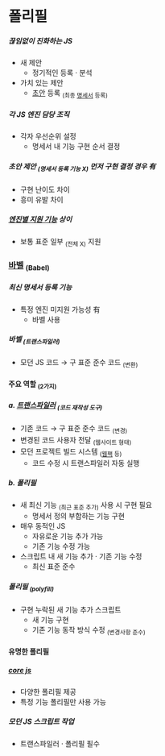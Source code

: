폴리필
====

##### 끊임없이 진화하는 JS
- 새 제안
  - 정기적인 등록 · 분석
- 가치 있는 제안
  - [초안](https://tc39.github.io/ecma262/) 등록 <sub>(최종 [명세서](http://www.ecma-international.org/publications/standards/Ecma-262.htm) 등록)</sub>

##### 각 JS 엔진 담당 조직
- 각자 우선순위 설정
  - 명세서 내 기능 구현 순서 결정

##### 초안 제안 <sub>(명세서 등록 기능 X)</sub> 먼저 구현 결정 경우 有
- 구현 난이도 차이
- 흥미 유발 차이

##### [엔진별 지원 기능](https://compat-table.github.io/compat-table/es6/) 상이
- 보통 표준 일부 <sub>(전체 X)</sub> 지원

### [바벨](https://babeljs.io/) <sub>(Babel)</sub>

##### 최신 명세서 등록 기능
- 특정 엔진 미지원 가능성 有
  - 바벨 사용

##### 바벨 <sub>(트랜스파일러)</sub>
- 모던 JS 코드 → 구 표준 준수 코드 <sub>(변환)</sub>

#### 주요 역할 <sub>(2가지)</sub>

##### a. [트랜스파일러](https://en.wikipedia.org/wiki/Source-to-source_compiler) <sub>(코드 재작성 도구)</sub>
- 기존 코드 → 구 표준 준수 코드 <sub>(변경)</sub>
- 변경된 코드 사용자 전달 <sub>(웹사이트 형태)</sub>
- 모던 프로젝트 빌드 시스템 <sub>([웹팩](http://webpack.github.io/) 등)</sub>
  - 코드 수정 시 트랜스파일러 자동 실행

##### b. 폴리필
- 새 최신 기능 <sub>(최근 표준 추가)</sub> 사용 시 구현 필요
  - 명세서 정의 부합하는 기능 구현
- 매우 동적인 JS
  - 자유로운 기능 추가 가능
  - 기존 기능 수정 가능
- 스크립트 내 새 기능 추가 · 기존 기능 수정
  - 최신 표준 준수

##### 폴리필 <sub>(polyfill)</sub>
- 구현 누락된 새 기능 추가 스크립트
  - 새 기능 구현
  - 기존 기능 동작 방식 수정 <sub>(변경사항 준수)</sub>

#### 유명한 폴리필

##### [core js](https://github.com/zloirock/core-js)
- 다양한 폴리필 제공
- 특정 기능 폴리필만 사용 가능

##### 모던 JS 스크립트 작업
- 트랜스파일러 · 폴리필 필수
